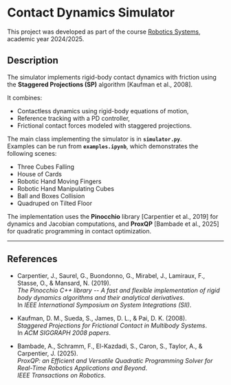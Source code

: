 # Contact Dynamics Simulator

This project was developed as part of the course [Robotics Systems](https://www.etf.bg.ac.rs/fis/karton_predmeta/13M051RS-2019), academic year 2024/2025.  

## Description

The simulator implements rigid-body contact dynamics with friction using the **Staggered Projections (SP)** algorithm [Kaufman et al., 2008].  

It combines:
- Contactless dynamics using rigid-body equations of motion,
- Reference tracking with a PD controller,
- Frictional contact forces modeled with staggered projections.

The main class implementing the simulator is in **`simulator.py`**.  
Examples can be run from **`examples.ipynb`**, which demonstrates the following scenes:
- Three Cubes Falling  
- House of Cards  
- Robotic Hand Moving Fingers  
- Robotic Hand Manipulating Cubes  
- Ball and Boxes Collision  
- Quadruped on Tilted Floor  

The implementation uses the **Pinocchio** library [Carpentier et al., 2019] for dynamics and Jacobian computations, and **ProxQP** [Bambade et al., 2025] for quadratic programming in contact optimization.

---

## References

- Carpentier, J., Saurel, G., Buondonno, G., Mirabel, J., Lamiraux, F., Stasse, O., & Mansard, N. (2019).  
  *The Pinocchio C++ library -- A fast and flexible implementation of rigid body dynamics algorithms and their analytical derivatives*.  
  In *IEEE International Symposium on System Integrations (SII)*.  

- Kaufman, D. M., Sueda, S., James, D. L., & Pai, D. K. (2008).  
  *Staggered Projections for Frictional Contact in Multibody Systems*.  
  In *ACM SIGGRAPH 2008 papers*.  

- Bambade, A., Schramm, F., El-Kazdadi, S., Caron, S., Taylor, A., & Carpentier, J. (2025).  
  *ProxQP: an Efficient and Versatile Quadratic Programming Solver for Real-Time Robotics Applications and Beyond*.  
  *IEEE Transactions on Robotics*.  
